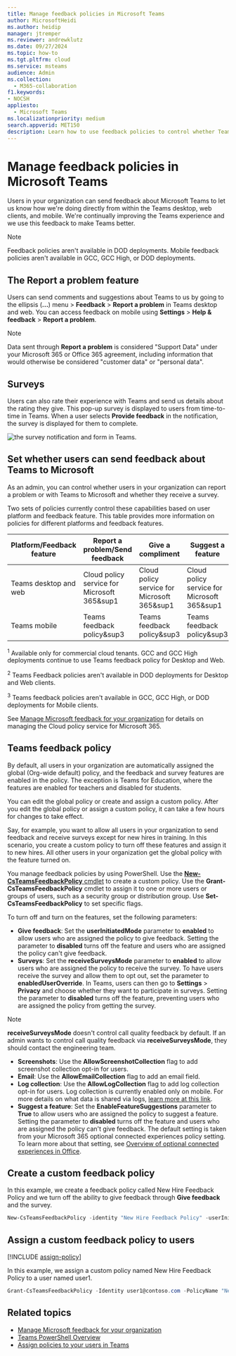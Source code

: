 ```yaml
---
title: Manage feedback policies in Microsoft Teams
author: MicrosoftHeidi
ms.author: heidip
manager: jtremper
ms.reviewer: andrewklutz
ms.date: 09/27/2024
ms.topic: how-to
ms.tgt.pltfrm: cloud
ms.service: msteams
audience: Admin
ms.collection: 
  - M365-collaboration
f1.keywords:
- NOCSH
appliesto: 
  - Microsoft Teams
ms.localizationpriority: medium
search.appverid: MET150
description: Learn how to use feedback policies to control whether Teams users in your organization can submit feedback about Teams to Microsoft.
---
```


# Manage feedback policies in Microsoft Teams

Users in your organization can send feedback about Microsoft Teams to let us know how we're doing directly from within the Teams desktop, web clients, and mobile. We're continually improving the Teams experience and we use this feedback to make Teams better.

> [!NOTE]
> Feedback policies aren't available in DOD deployments.
> Mobile feedback policies aren't available in GCC, GCC High, or DOD deployments.

## The **Report a problem** feature

Users can send comments and suggestions about Teams to us by going to the ellipsis (**...**) menu > **Feedback** > **Report a problem** in Teams desktop and web. You can access feedback on mobile using **Settings** > **Help & feedback** > **Report a problem**.

> [!NOTE]
> Data sent through **Report a problem** is considered "Support Data" under your Microsoft 365 or Office 365 agreement, including information that would otherwise be considered "customer data" or "personal data".

## Surveys

Users can also rate their experience with Teams and send us details about the rating they give. This pop-up survey is displayed to users from time-to-time in Teams. When a user selects **Provide feedback** in the notification, the survey is displayed for them to complete.

![the survey notification and form in Teams.](media/manage-feedback-policies-in-teams-survey.png)

## Set whether users can send feedback about Teams to Microsoft

As an admin, you can control whether users in your organization can report a problem or with Teams to Microsoft and whether they receive a survey.

Two sets of policies currently control these capabilities based on user platform and feedback feature. This table provides more information on policies for different platforms and feedback features.

|Platform/Feedback feature |Report a problem/Send feedback |Give a compliment |Suggest a feature |Surveys |
|--------------------------|-------------------------------|------------------|------------------|--------|
|Teams desktop and web     |Cloud policy service for Microsoft 365&sup1 |Cloud policy service for Microsoft 365&sup1 |Cloud policy service for Microsoft 365&sup1 |Teams feedback policy&sup2 |
|Teams mobile              |Teams feedback policy&sup3 |Teams feedback policy&sup3 |Teams feedback policy&sup3 |Teams feedback policy&sup3 |

<sup>1</sup> Available only for commercial cloud tenants. GCC and GCC High deployments continue to use Teams feedback policy for Desktop and Web.

<sup>2</sup> Teams Feedback policies aren't available in DOD deployments for Desktop and Web clients.

<sup>3</sup> Teams feedback policies aren't available in GCC, GCC High, or DOD deployments for Mobile clients.

See [Manage Microsoft feedback for your organization](/microsoft-365/admin/manage/manage-feedback-ms-org) for details on managing the Cloud policy service for Microsoft 365.

## Teams feedback policy

By default, all users in your organization are automatically assigned the global (Org-wide default) policy, and the feedback and survey features are enabled in the policy. The exception is Teams for Education, where the features are enabled for teachers and disabled for students.

You can edit the global policy or create and assign a custom policy. After you edit the global policy or assign a custom policy, it can take a few hours for changes to take effect.

Say, for example, you want to allow all users in your organization to send feedback and receive surveys except for new hires in training. In this scenario, you create a custom policy to turn off these features and assign it to new hires. All other users in your organization get the global policy with the feature turned on.

You manage feedback policies by using PowerShell. Use the [**New-CsTeamsFeedbackPolicy** cmdlet](/powershell/module/teams/new-csteamsfeedbackpolicy) to create a custom policy. Use the **Grant-CsTeamsFeedbackPolicy** cmdlet to assign it to one or more users or groups of users, such as a security group or distribution group. Use **Set-CsTeamsFeedbackPolicy** to set specific flags.

To turn off and turn on the features, set the following parameters:

- **Give feedback**: Set the **userInitiatedMode** parameter to **enabled** to allow users who are assigned the policy to give feedback. Setting the parameter to **disabled** turns off the feature and users who are assigned the policy can't give feedback.
- **Surveys**: Set the **receiveSurveysMode** parameter to **enabled** to allow users who are assigned the policy to receive the survey. To have users receive the survey and allow them to opt out, set the parameter to **enabledUserOverride**. In Teams, users can then go to **Settings** > **Privacy** and choose whether they want to participate in surveys. Setting the parameter to **disabled** turns off the feature, preventing users who are assigned the policy from getting the survey.

> [!NOTE]
> **receiveSurveysMode** doesn't control call quality feedback by default. If an admin wants to control call quality feedback via **receiveSurveysMode**, they should contact the engineering team.

- **Screenshots**: Use the **AllowScreenshotCollection** flag to add screenshot collection opt-in for users.
- **Email**: Use the **AllowEmailCollection** flag to add an email field.
- **Log collection**: Use the **AllowLogCollection** flag to add log collection opt-in for users. Log collection is currently enabled only on mobile. For more details on what data is shared via logs, [learn more at this link](https://go.microsoft.com/fwlink/?linkid=2168178).
- **Suggest a feature**: Set the **EnableFeatureSuggestions** parameter to **True** to allow users who are assigned the policy to suggest a feature. Setting the parameter to **disabled** turns off the feature and users who are assigned the policy can't give feedback. The default setting is taken from your Microsoft 365 optional connected experiences policy setting. To learn more about that setting, see [Overview of optional connected experiences in Office](/deployoffice/privacy/optional-connected-experiences).

## Create a custom feedback policy

In this example, we create a feedback policy called New Hire Feedback Policy and we turn off the ability to give feedback through **Give feedback** and the survey.

```PowerShell
New-CsTeamsFeedbackPolicy -identity "New Hire Feedback Policy" -userInitiatedMode disabled -receiveSurveysMode disabled
```

## Assign a custom feedback policy to users

[!INCLUDE [assign-policy](includes/assign-policy.md)]

In this example, we assign a custom policy named New Hire Feedback Policy to a user named user1.

```PowerShell
Grant-CsTeamsFeedbackPolicy -Identity user1@contoso.com -PolicyName "New Hire Feedback Policy"
```

## Related topics

- [Manage Microsoft feedback for your organization](/microsoft-365/admin/manage/manage-feedback-ms-org)
- [Teams PowerShell Overview](teams-powershell-overview.md)
- [Assign policies to your users in Teams](policy-assignment-overview.md)
